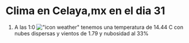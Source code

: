 # Clima en Celaya,mx en el dia 31

1. A las 1:0 !["icon weather"](http://openweathermap.org/img/w/03n.png) tenemos una temperatura de 14.44 C con nubes dispersas y  vientos de 1.79 y nubosidad al 33%
